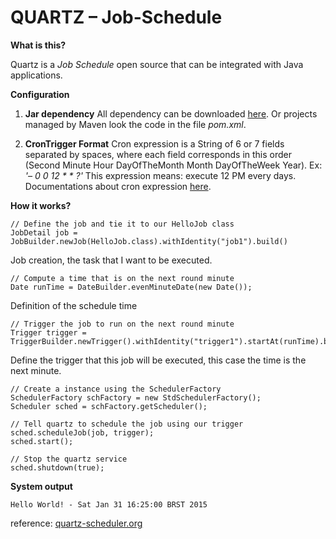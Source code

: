 
# QUARTZ – Job-Schedule
**What is this?**

Quartz is a _Job Schedule_ open source that can be integrated with Java applications. 

**Configuration**

1. **Jar dependency**
All dependency can be downloaded [here](http://www.quartz-scheduler.org/downloads). Or projects managed by Maven look the code in the file _pom.xml_.

2. **CronTrigger Format**
Cron expression is a String of 6 or 7 fields separated by spaces, where each field corresponds in this order (Second Minute Hour DayOfTheMonth Month DayOfTheWeek Year).
Ex: _'– 0 0 12 * * ?'_ This expression means: execute 12 PM every days. Documentations about cron expression [here](http://www.quartz-scheduler.org/documentation/quartz-1.x/tutorials/crontrigger).

**How it works?**

```
// Define the job and tie it to our HelloJob class
JobDetail job = JobBuilder.newJob(HelloJob.class).withIdentity("job1").build()
```

Job creation, the task that I want to be executed.

```
// Compute a time that is on the next round minute
Date runTime = DateBuilder.evenMinuteDate(new Date());
```

Definition of the schedule time 

```
// Trigger the job to run on the next round minute
Trigger trigger = TriggerBuilder.newTrigger().withIdentity("trigger1").startAt(runTime).build();
```
Define the trigger that this job will be executed, this case the time is the next minute.

```
// Create a instance using the SchedulerFactory
SchedulerFactory schFactory = new StdSchedulerFactory();
Scheduler sched = schFactory.getScheduler();
```

```
// Tell quartz to schedule the job using our trigger
sched.scheduleJob(job, trigger);
sched.start();
```

```
// Stop the quartz service
sched.shutdown(true);
```

**System output**

```
Hello World! - Sat Jan 31 16:25:00 BRST 2015
```

reference:
[quartz-scheduler.org](http://www.quartz-scheduler.org/generated/2.2.1/html/qs-all/#page/Quartz_Scheduler_Documentation_Set%2Fto-quartz_scheduler_online_documentation_library.html%23)

